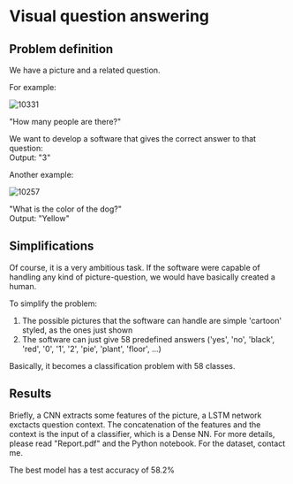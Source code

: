 # Visual question answering

## Problem definition 
We have a picture and a related question.

For example:

![10331](https://user-images.githubusercontent.com/92381157/137201546-8c937b6d-43a4-46c8-8f02-5c1e98fda089.png)

"How many people are there?"

We want to develop a software that gives the correct answer to that question:  
Output: "3"

Another example:

![10257](https://user-images.githubusercontent.com/92381157/137201832-2318bff9-5334-49df-8649-1a79a2bbb192.png)

"What is the color of the dog?"  
Output: "Yellow"

## Simplifications  
Of course, it is a very ambitious task. If the software were capable of handling any kind of picture-question, we would have basically created a human. 

To simplify the problem:
1. The possible pictures that the software can handle are simple 'cartoon' styled, as the ones just shown
2. The software can just give 58 predefined answers ('yes', 'no', 'black', 'red', '0', '1', '2', 'pie', 'plant', 'floor', ...)

Basically, it becomes a classification problem with 58 classes.

## Results
Briefly, a CNN extracts some features of the picture, a LSTM network exctacts question context. The concatenation of the features and the context is the input of a classifier, which is a Dense NN. For more details, please read "Report.pdf" and the Python notebook. For the dataset, contact me.  

The best model has a test accuracy of 58.2%



